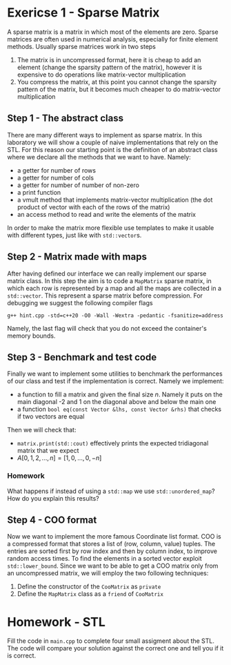 # Exericse 1 - Sparse Matrix
A sparse matrix is a matrix in which most of the elements are zero. Sparse matrices are often used in numerical analysis, especially for finite element methods. Usually sparse matrices work in two steps
1. The matrix is in uncompressed format, here it is cheap to add an element (change the sparsity pattern of the matrix), however it is expensive to do operations like matrix-vector multiplication
2. You compress the matrix, at this point you cannot change the sparsity pattern of the matrix, but it becomes much cheaper to do matrix-vector multiplication

## Step 1 - The abstract class
There are many different ways to implement as sparse matrix. In this laboratory we will show a couple of naive implementations that rely on the STL. For this reason our starting point is the definition of an abstract class where we declare all the methods that we want to have. Namely:

* a getter for number of rows
* a getter for number of cols
* a getter for number of number of non-zero
* a print function
* a vmult method that implements matrix-vector multiplication (the dot product of vector with each of the rows of the matrix)
* an access method to read and write the elements of the matrix

In order to make the matrix more flexible use templates to make it usable with different types, just like with `std::vector`s.


## Step 2 - Matrix made with maps
After having defined our interface we can really implement our sparse matrix class. In this step the aim is to code a `MapMatrix` sparse matrix, in which each row is represented by a map and all the maps are collected in a `std::vector`. This represent a sparse matrix before compression. For debugging we suggest the following compiler flags
```
g++ hint.cpp -std=c++20 -O0 -Wall -Wextra -pedantic -fsanitize=address
```
Namely, the last flag will check that you do not exceed the container's memory bounds.

## Step 3 - Benchmark and test code
Finally we want to implement some utilities to benchmark the performances of our class and test if the implementation is correct. Namely we implement:

* a function to fill a matrix and given the final size $n$. Namely it puts on the main diagonal -2 and 1 on the diagonal above and below the main one
* a function `bool eq(const Vector &lhs, const Vector &rhs)` that checks if two vectors are equal

Then we will check that:
* `matrix.print(std::cout)` effectively prints the expected tridiagonal matrix that we expect
* $A [0, 1, 2, ..., n] = [1, 0, ..., 0, -n]$

### Homework
What happens if instead of using a `std::map` we use `std::unordered_map`? How do you explain this results?

## Step 4 - COO format
Now we want to implement the more famous Coordinate list format. COO is a compressed format that stores a list of (row, column, value) tuples. The entries are sorted first by row index and then by column index, to improve random access times. To find the elements in a sorted vector exploit `std::lower_bound`. Since we want to be able to get a COO matrix only from an uncompressed matrix, we will employ the two following techniques:
1. Define the constructor of the `CooMatrix` as `private`
2. Define the `MapMatrix` class as a `friend` of `CooMatrix`


# Homework - STL
Fill the code in `main.cpp` to complete four small assigment about the STL.
The code will compare your solution against the correct one and tell you if it is correct.

